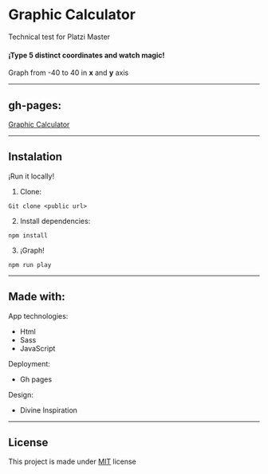 # Graphic Calculator

Technical test for Platzi Master

#### ¡Type 5 distinct coordinates and watch magic!

Graph from -40 to 40 in **x** and **y** axis
___

## gh-pages:

[Graphic Calculator](https://run19.github.io/Calculadora-grafica/)
___

## Instalation

¡Run it locally!

1. Clone:

`Git clone <public url>`

2. Install dependencies:

``
npm install
``

3. ¡Graph!

`npm run play`

___

## Made with:

App technologies:

- Html
- Sass
- JavaScript

Deployment:

- Gh pages

Design:

- Divine Inspiration


___

## License

This project is made under [MIT](https://opensource.org/licenses/MIT) license

